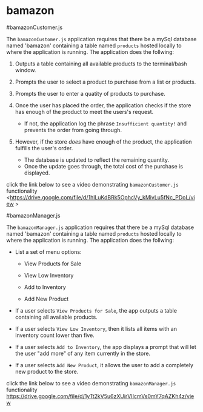 # bamazon


#bamazonCustomer.js

The `bamazonCustomer.js` application requires that there be a mySql database named 'bamazon' containing a table named `products` hosted locally to where the application is running.  The application does the follwing:

1.  Outputs a table containing all available products to the terminal/bash window.

2.  Prompts the user to select a product to purchase from a list or products.

3.  Prompts the user to enter a quatity of products to purchase.

4. Once the user has placed the order, the application checks if the store has enough of the product to meet the users's request.

   * If not, the application log the phrase `Insufficient quantity!` and prevents the order from going through.

8. However, if the store _does_ have enough of the product, the application fulfills the user's order.
   * The database is updated to reflect the remaining quantity.
   * Once the update goes through, the total cost of the purchase is displayed.


click the link below to see a video demonstrating `bamazonCustomer.js` functionality
 <https://drive.google.com/file/d/1hlLuKdBRk5OphcVy_kMivLu5fNc_PDoL/view >

#bamazonManager.js

The `bamazonManager.js` application requires that there be a mySql database named 'bamazon' containing a table named `products` hosted locally to where the application is running.  The application does the follwing:

  * List a set of menu options:

    * View Products for Sale
    
    * View Low Inventory
    
    * Add to Inventory
    
    * Add New Product

  * If a user selects `View Products for Sale`, the app outputs a table containing all available products.

  * If a user selects `View Low Inventory`, then it lists all items with an inventory count lower than five.

  * If a user selects `Add to Inventory`, the app displays a prompt that will let the user "add more" of any item currently in the store.

  * If a user selects `Add New Product`, it allows the user to add a completely new product to the store.

  click the link below to see a video demonstrating `bamazonManager.js` functionality
 <https://drive.google.com/file/d/1yTt2kV5u6zXUirVIIcmVs0mY7qAZKh4z/view>
